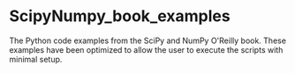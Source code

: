 ScipyNumpy_book_examples
========================

The Python code examples from the SciPy and NumPy O'Reilly book. These examples have been optimized to allow the user to execute the scripts with minimal setup. 
